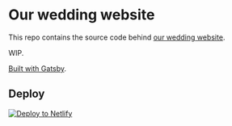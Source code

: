 # Our wedding website

This repo contains the source code behind [our wedding website](https://bogusiaikamil.wojtczyk.net).

WIP.

[Built with Gatsby](https://www.gatsbyjs.org).

## Deploy

[![Deploy to Netlify](https://www.netlify.com/img/deploy/button.svg)](https://app.netlify.com/start/deploy?repository=https://github.com/gatsbyjs/gatsby-starter-default)
